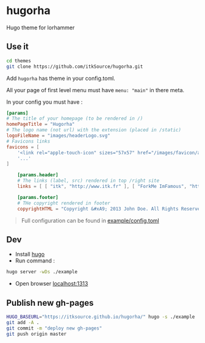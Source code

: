 # hugorha

Hugo theme for lorhammer

## Use it

```bash
cd themes
git clone https://github.com/itkSource/hugorha.git
```

Add `hugorha` has theme in your config.toml.

All your page of first level menu must have `menu: "main"` in there meta.

In your config you must have :

```toml
[params]
# The title of your homepage (to be rendered in /)
homePageTitle = "Hugorha"
# The logo name (not url) with the extension (placed in /static)
logoFileName = "images/headerLogo.svg"
# Favicons links
favicons = [
    '<link rel="apple-touch-icon" sizes="57x57" href="/images/favicon/apple-icon-57x57.png">',
    '...'
]

    [params.header]
    # The links (label, src) rendered in top /right site
    links = [ [ "itk", "http://www.itk.fr" ], [ "ForkMe ImFamous", "http://gitlab.com/itk.fr" ] ]

    [params.footer]
    # THe copyright rendered in footer
    copyrightHTML = "Copyright &#xA9; 2013 John Doe. All Rights Reserved."
```

> Full configuration can be found in [example/config.toml](https://github.com/itkSource/hugorha/blob/master/example/config.toml)

## Dev

* Install [hugo](http://gohugo.io/overview/installing/)
* Run command :

```bash 
hugo server -wDs ./example
```

* Open browser [localhost:1313](http://localhost:1313/)

## Publish new gh-pages

```bash
HUGO_BASEURL="https://itksource.github.io/hugorha/" hugo -s ./example
git add -A .
git commit -m "deploy new gh-pages"
git push origin master
```